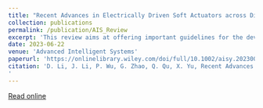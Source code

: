 ```yaml
---
title: "Recent Advances in Electrically Driven Soft Actuators across Dimensional Scales from 2D to 3D"
collection: publications
permalink: /publication/AIS_Review
excerpt: 'This review aims at offering important guidelines for the development of soft actuators and the construction of integrated robotic systems in the future.'
date: 2023-06-22
venue: 'Advanced Intelligent Systems'
paperurl: 'https://onlinelibrary.wiley.com/doi/full/10.1002/aisy.202300070'
citation: 'D. Li, J. Li, P. Wu, G. Zhao, Q. Qu, X. Yu, Recent Advances in Electrically Driven Soft Actuators across Dimensional Scales from 2D to 3D. Advanced Intelligent Systems (2023), doi:10.1002/aisy.202300070.)
'
---
```

[Read online](https://onlinelibrary.wiley.com/doi/full/10.1002/aisy.202300070)<br>
